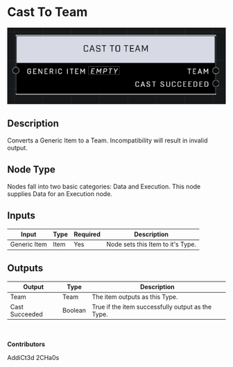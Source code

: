 # Cast To Team
![](../../../.gitbook/assets/cast-to-team.png)
## Description
Converts a Generic Item to a Team. Incompatibility will result in invalid output.

## Node Type
Nodes fall into two basic categories: Data and Execution. This node supplies Data for an Execution node.

## Inputs
| Input | Type | Required | Description |
|------------------|------------------|----------|--------------------------------------------------------------|
| Generic Item | Item | Yes | Node sets this Item to it's Type. |

## Outputs
| Output | Type | Description |
|------------------|------------------|--------------------------------------------------------------|
| Team | Team | The item outputs as this Type. |
| Cast Succeeded | Boolean | True if the item successfully output as the Type. |

\
\
**Contributors**

AddiCt3d 2CHa0s
